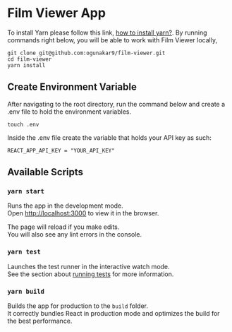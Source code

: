 # Film Viewer App

To install Yarn please follow this link, [how to install yarn?](https://yarnpkg.com/getting-started/install).
By running commands right below, you will be able to work with Film Viewer locally,

```
git clone git@github.com:ogunakar9/film-viewer.git
cd film-viewer
yarn install
```

## Create Environment Variable

After navigating to the root directory, run the command below and create a .env file to hold the environment variables.

```
touch .env
```

Inside the .env file create the variable that holds your API key as such:

```
REACT_APP_API_KEY = "YOUR_API_KEY"
```

## Available Scripts

### `yarn start`

Runs the app in the development mode.\
Open [http://localhost:3000](http://localhost:3000) to view it in the browser.

The page will reload if you make edits.\
You will also see any lint errors in the console.

### `yarn test`

Launches the test runner in the interactive watch mode.\
See the section about [running tests](https://facebook.github.io/create-react-app/docs/running-tests) for more information.

### `yarn build`

Builds the app for production to the `build` folder.\
It correctly bundles React in production mode and optimizes the build for the best performance.
